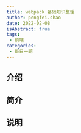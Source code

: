 ```yaml
---
title: webpack 基础知识整理
author: pengfei.shao
date: 2022-02-08
isAbstract: true
tags:
 - 前端       
categories: 
 - 每日一题
---
```



## 介绍

## 简介

## 说明
